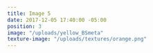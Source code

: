 ```yaml
---
title: Image 5
date: 2017-12-05 17:40:00 -05:00
position: 3
image: "/uploads/yellow_BSmeta"
texture-image: "/uploads/textures/orange.png"
---
```


